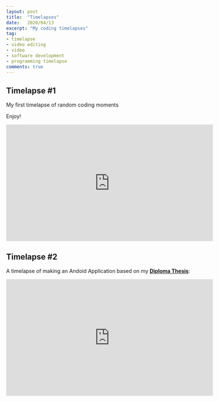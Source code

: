 ```yaml
---
layout: post
title:  "Timelapses"
date:   2020/04/13
excerpt: "My coding timelapses"
tag:
- timelapse 
- video editing 
- video
- software development
- programming timelapse
comments: true
---
```


## Timelapse #1

My first timelapse of random coding moments

Enjoy!

<iframe width="560" height="315" src="https://www.youtube.com/embed/G9fKuOWWQhM" frameborder="0" allow="accelerometer; autoplay; encrypted-media; gyroscope; picture-in-picture" allowfullscreen></iframe>

## Timelapse #2 

A timelapse of making an Andoid Application based on my **[Diploma Thesis](http://thelouras.gr/diploma-thesis/)**:

<iframe width="560" height="315" src="https://www.youtube.com/embed/b0yxfRQhJCw" frameborder="0" allow="accelerometer; autoplay; encrypted-media; gyroscope; picture-in-picture" allowfullscreen></iframe>
